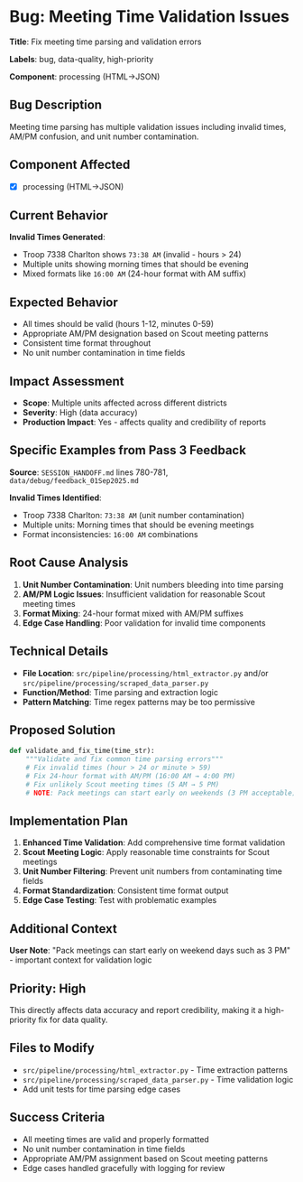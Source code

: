 # Bug: Meeting Time Validation Issues

**Title**: Fix meeting time parsing and validation errors

**Labels**: bug, data-quality, high-priority

**Component**: processing (HTML→JSON)

## Bug Description
Meeting time parsing has multiple validation issues including invalid times, AM/PM confusion, and unit number contamination.

## Component Affected
- [x] processing (HTML→JSON)

## Current Behavior
**Invalid Times Generated**:
- Troop 7338 Charlton shows `73:38 AM` (invalid - hours > 24)
- Multiple units showing morning times that should be evening
- Mixed formats like `16:00 AM` (24-hour format with AM suffix)

## Expected Behavior
- All times should be valid (hours 1-12, minutes 0-59)
- Appropriate AM/PM designation based on Scout meeting patterns
- Consistent time format throughout
- No unit number contamination in time fields

## Impact Assessment
- **Scope**: Multiple units affected across different districts
- **Severity**: High (data accuracy)
- **Production Impact**: Yes - affects quality and credibility of reports

## Specific Examples from Pass 3 Feedback
**Source**: `SESSION_HANDOFF.md` lines 780-781, `data/debug/feedback_01Sep2025.md`

**Invalid Times Identified**:
- Troop 7338 Charlton: `73:38 AM` (unit number contamination)
- Multiple units: Morning times that should be evening meetings
- Format inconsistencies: `16:00 AM` combinations

## Root Cause Analysis
1. **Unit Number Contamination**: Unit numbers bleeding into time parsing
2. **AM/PM Logic Issues**: Insufficient validation for reasonable Scout meeting times
3. **Format Mixing**: 24-hour format mixed with AM/PM suffixes
4. **Edge Case Handling**: Poor validation for invalid time components

## Technical Details
- **File Location**: `src/pipeline/processing/html_extractor.py` and/or `src/pipeline/processing/scraped_data_parser.py`
- **Function/Method**: Time parsing and extraction logic
- **Pattern Matching**: Time regex patterns may be too permissive

## Proposed Solution
```python
def validate_and_fix_time(time_str):
    """Validate and fix common time parsing errors"""
    # Fix invalid times (hour > 24 or minute > 59)
    # Fix 24-hour format with AM/PM (16:00 AM → 4:00 PM) 
    # Fix unlikely Scout meeting times (5 AM → 5 PM)
    # NOTE: Pack meetings can start early on weekends (3 PM acceptable)
```

## Implementation Plan
1. **Enhanced Time Validation**: Add comprehensive time format validation
2. **Scout Meeting Logic**: Apply reasonable time constraints for Scout meetings
3. **Unit Number Filtering**: Prevent unit numbers from contaminating time fields
4. **Format Standardization**: Consistent time format output
5. **Edge Case Testing**: Test with problematic examples

## Additional Context
**User Note**: "Pack meetings can start early on weekend days such as 3 PM" - important context for validation logic

## Priority: High
This directly affects data accuracy and report credibility, making it a high-priority fix for data quality.

## Files to Modify
- `src/pipeline/processing/html_extractor.py` - Time extraction patterns
- `src/pipeline/processing/scraped_data_parser.py` - Time validation logic
- Add unit tests for time parsing edge cases

## Success Criteria
- All meeting times are valid and properly formatted
- No unit number contamination in time fields
- Appropriate AM/PM assignment based on Scout meeting patterns
- Edge cases handled gracefully with logging for review